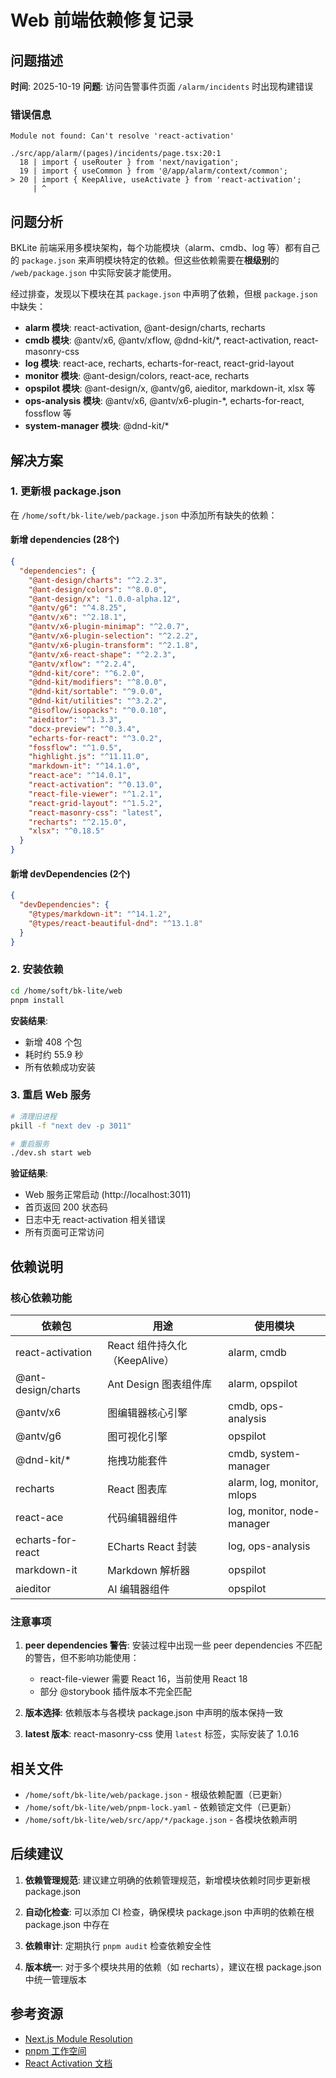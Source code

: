 # Web 前端依赖修复记录

## 问题描述

**时间**: 2025-10-19
**问题**: 访问告警事件页面 `/alarm/incidents` 时出现构建错误

### 错误信息
```
Module not found: Can't resolve 'react-activation'

./src/app/alarm/(pages)/incidents/page.tsx:20:1
  18 | import { useRouter } from 'next/navigation';
  19 | import { useCommon } from '@/app/alarm/context/common';
> 20 | import { KeepAlive, useActivate } from 'react-activation';
     | ^
```

## 问题分析

BKLite 前端采用多模块架构，每个功能模块（alarm、cmdb、log 等）都有自己的 `package.json` 来声明模块特定的依赖。但这些依赖需要在**根级别**的 `/web/package.json` 中实际安装才能使用。

经过排查，发现以下模块在其 `package.json` 中声明了依赖，但根 `package.json` 中缺失：

- **alarm 模块**: react-activation, @ant-design/charts, recharts
- **cmdb 模块**: @antv/x6, @antv/xflow, @dnd-kit/*, react-activation, react-masonry-css
- **log 模块**: react-ace, recharts, echarts-for-react, react-grid-layout
- **monitor 模块**: @ant-design/colors, react-ace, recharts
- **opspilot 模块**: @ant-design/x, @antv/g6, aieditor, markdown-it, xlsx 等
- **ops-analysis 模块**: @antv/x6, @antv/x6-plugin-*, echarts-for-react, fossflow 等
- **system-manager 模块**: @dnd-kit/*

## 解决方案

### 1. 更新根 package.json

在 `/home/soft/bk-lite/web/package.json` 中添加所有缺失的依赖：

#### 新增 dependencies (28个)

```json
{
  "dependencies": {
    "@ant-design/charts": "^2.2.3",
    "@ant-design/colors": "^8.0.0",
    "@ant-design/x": "1.0.0-alpha.12",
    "@antv/g6": "^4.8.25",
    "@antv/x6": "^2.18.1",
    "@antv/x6-plugin-minimap": "^2.0.7",
    "@antv/x6-plugin-selection": "^2.2.2",
    "@antv/x6-plugin-transform": "^2.1.8",
    "@antv/x6-react-shape": "^2.2.3",
    "@antv/xflow": "^2.2.4",
    "@dnd-kit/core": "^6.2.0",
    "@dnd-kit/modifiers": "^8.0.0",
    "@dnd-kit/sortable": "^9.0.0",
    "@dnd-kit/utilities": "^3.2.2",
    "@isoflow/isopacks": "^0.0.10",
    "aieditor": "^1.3.3",
    "docx-preview": "^0.3.4",
    "echarts-for-react": "^3.0.2",
    "fossflow": "^1.0.5",
    "highlight.js": "^11.11.0",
    "markdown-it": "^14.1.0",
    "react-ace": "^14.0.1",
    "react-activation": "^0.13.0",
    "react-file-viewer": "^1.2.1",
    "react-grid-layout": "^1.5.2",
    "react-masonry-css": "latest",
    "recharts": "^2.15.0",
    "xlsx": "^0.18.5"
  }
}
```

#### 新增 devDependencies (2个)

```json
{
  "devDependencies": {
    "@types/markdown-it": "^14.1.2",
    "@types/react-beautiful-dnd": "^13.1.8"
  }
}
```

### 2. 安装依赖

```bash
cd /home/soft/bk-lite/web
pnpm install
```

**安装结果**:
- 新增 408 个包
- 耗时约 55.9 秒
- 所有依赖成功安装

### 3. 重启 Web 服务

```bash
# 清理旧进程
pkill -f "next dev -p 3011"

# 重启服务
./dev.sh start web
```

**验证结果**:
- Web 服务正常启动 (http://localhost:3011)
- 首页返回 200 状态码
- 日志中无 react-activation 相关错误
- 所有页面可正常访问

## 依赖说明

### 核心依赖功能

| 依赖包 | 用途 | 使用模块 |
|--------|------|----------|
| react-activation | React 组件持久化（KeepAlive） | alarm, cmdb |
| @ant-design/charts | Ant Design 图表组件库 | alarm, opspilot |
| @antv/x6 | 图编辑器核心引擎 | cmdb, ops-analysis |
| @antv/g6 | 图可视化引擎 | opspilot |
| @dnd-kit/* | 拖拽功能套件 | cmdb, system-manager |
| recharts | React 图表库 | alarm, log, monitor, mlops |
| react-ace | 代码编辑器组件 | log, monitor, node-manager |
| echarts-for-react | ECharts React 封装 | log, ops-analysis |
| markdown-it | Markdown 解析器 | opspilot |
| aieditor | AI 编辑器组件 | opspilot |

### 注意事项

1. **peer dependencies 警告**: 安装过程中出现一些 peer dependencies 不匹配的警告，但不影响功能使用：
   - react-file-viewer 需要 React 16，当前使用 React 18
   - 部分 @storybook 插件版本不完全匹配

2. **版本选择**: 依赖版本与各模块 package.json 中声明的版本保持一致

3. **latest 版本**: react-masonry-css 使用 `latest` 标签，实际安装了 1.0.16

## 相关文件

- `/home/soft/bk-lite/web/package.json` - 根级依赖配置（已更新）
- `/home/soft/bk-lite/web/pnpm-lock.yaml` - 依赖锁定文件（已更新）
- `/home/soft/bk-lite/web/src/app/*/package.json` - 各模块依赖声明

## 后续建议

1. **依赖管理规范**: 建议建立明确的依赖管理规范，新增模块依赖时同步更新根 package.json

2. **自动化检查**: 可以添加 CI 检查，确保模块 package.json 中声明的依赖在根 package.json 中存在

3. **依赖审计**: 定期执行 `pnpm audit` 检查依赖安全性

4. **版本统一**: 对于多个模块共用的依赖（如 recharts），建议在根 package.json 中统一管理版本

## 参考资源

- [Next.js Module Resolution](https://nextjs.org/docs/messages/module-not-found)
- [pnpm 工作空间](https://pnpm.io/workspaces)
- [React Activation 文档](https://github.com/CJY0208/react-activation)
